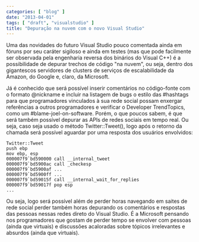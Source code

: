 ```yaml
---
categories: [ "blog" ]
date: "2013-04-01"
tags: [ "draft", "visualstudio" ]
title: "Depuração na nuvem com o novo Visual Studio"
---
```

Uma das novidades do futuro Visual Studio pouco comentada ainda em fóruns
por seu caráter sigiloso e ainda em testes (mas que pode facilmente
ser observada pela engenharia reversa dos binários do Visual C++) é a
possibilidade de depurar trechos de código "na nuvem", ou seja, dentro
dos gigantescos servidores de clusters de serviços de escalabilidade
da Amazon, do Google e, claro, da Microsoft.

Já é conhecido que será possível inserir comentários no código-fonte
com o formato @nickname e incluir na listagem de bugs o estilo das
#hashtags para que programadores vinculados à sua rede social possam
enxergar referências a outros programadores e verificar o Developer
TrendTopics, como um #blame-joel-on-software. Porém, o que poucos
sabem, é que será também possível depurar as APIs de redes sociais
em tempo real. Ou seja, caso seja usado o método Twitter::Tweet(), logo
após o retorno da chamada será possível aguardar por uma resposta
dos usuários envolvidos:

    
    Twitter::Tweet
    push ebp
    mov ebp, esp
    000007f9`bd590000 call __internal_tweet
    000007f9`bd5900ac call _checkesp
    000007f9`bd5900af ...
    000007f9`bd5900ff ...
    000007f9`bd59015f call __internal_wait_for_replies
    000007f9`bd59017f pop esp
    ...

Ou seja, logo será possível além de perder horas navegando em saites
de rede social perder também horas depurando os comentários e respostas
das pessoas nessas redes direto do Visual Studio. É a Microsoft pensando
nos programadores que gostam de perder tempo se envolver com pessoas
(ainda que virtuais) e discussões acaloradas sobre tópicos irrelevantes
e absurdos (ainda que virtuais).

